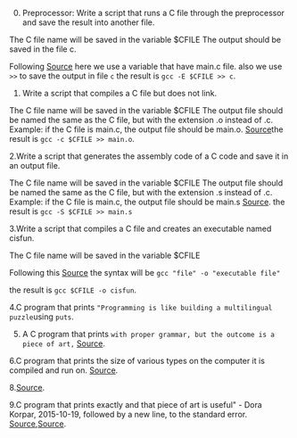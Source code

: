 0. Preprocessor:
Write a script that runs a C file through the preprocessor and save the result into another file.

The C file name will be saved in the variable $CFILE
The output should be saved in the file c.

Following [Source](https://serverfault.com/questions/107078/create-file-with-variable-value-in-unix)
here we use a variable that have main.c file. also we use `>>` to save the output in file `c`
the result is `gcc -E $CFILE >> c`.

1. Write a script that compiles a C file but does not link.

The C file name will be saved in the variable $CFILE
The output file should be named the same as the C file, but with the extension .o instead of .c.
Example: if the C file is main.c, the output file should be main.o.
[Source](https://studio.segger.com/index.htm?https://studio.segger.com/cc_option_compile_only.htm)the result is `gcc -c $CFILE >> main.o`.

2.Write a script that generates the assembly code of a C code and save it in an output file.

The C file name will be saved in the variable $CFILE
The output file should be named the same as the C file, but with the extension .s instead of .c.
Example: if the C file is main.c, the output file should be main.s
[Source](https://stackoverflow.com/questions/137038/how-do-you-get-assembler-output-from-c-c-source-in-gcc).
the result is `gcc -S $CFILE >> main.s`

3.Write a script that compiles a C file and creates an executable named cisfun.

The C file name will be saved in the variable $CFILE

Following this [Source](https://www.cyberciti.biz/faq/compiling-c-program-and-creating-executable-file/) the syntax will be `gcc "file" -o "executable file"`

the result is `gcc $CFILE -o cisfun`.

4.C program that prints `"Programming is like building a multilingual puzzle`using `puts`.

5. A C program that prints `with proper grammar, but the outcome is a piece of art,`
[Source](https://www.programiz.com/c-programming/examples/print-sentence).

6.C program that prints the size of various types on the computer it is compiled and run on.
[Source](https://www.programiz.com/c-programming/examples/sizeof-operator-example).


8.[Source](https://stackoverflow.com/questions/199966/how-do-you-use-gcc-to-generate-assembly-code-in-intel-syntax).

9.C program that prints exactly and that piece of art is useful" - 
Dora Korpar, 2015-10-19, followed by a new line, to the standard error.
[Source](https://www.quora.com/How-can-we-print-the-Hello-world-without-printf),[Source](https://bytefreaks.net/programming-2/c-programming-2/c-implicit-declaration-of-function-read-and-write).
